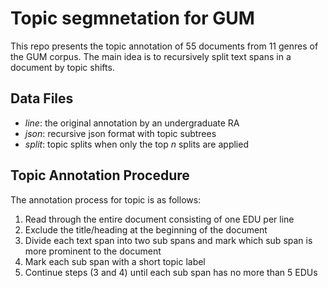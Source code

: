 # Topic segmnetation for GUM

This repo presents the topic annotation of 55 documents from 11 genres of the GUM corpus. The main idea is to recursively split text spans in a document by topic shifts.

## Data Files
- *line*: the original annotation by an undergraduate RA
- *json*: recursive json format with topic subtrees
- *split*: topic splits when only the top *n* splits are applied

## Topic Annotation Procedure

The annotation process for topic is as follows:
1. Read through the entire document consisting of one EDU per line 
2. Exclude the title/heading at the beginning of the document
3. Divide each text span into two sub spans and mark which sub span is more prominent to the document
4. Mark each sub span with a short topic label
5. Continue steps (3 and 4) until each sub span has no more than 5 EDUs


